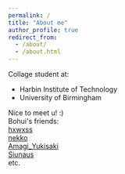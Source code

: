 ```yaml
---
permalink: /
title: "About me"
author_profile: true
redirect_from: 
  - /about/
  - /about.html
---
```



Collage student at:  
- Harbin Institute of Technology
- University of Birmingham
  
Nice to meet u! :)  
Bohui's friends:  
[hxwxss](https://hxwxss.github.io/yxcheng.github.io//)  
[nekko](http://nekko.moe)  
[Amagi_Yukisaki](amagi.yukisaki.io)  
[Siunaus](https://kamome.moe/)  
etc.
